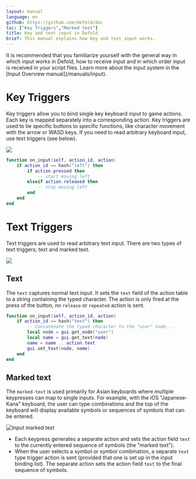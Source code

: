 ```yaml
---
layout: manual
language: en
github: https://github.com/defold/doc
toc: ["Key Triggers","Marked text"]
title: Key and text input in Defold
brief: This manual explains how key and text input works.
---
```


<div class='sidenote' markdown='1'>
It is recommended that you familiarize yourself with the general way in which input works in Defold, how to receive input and in which order input is received in your script files. Learn more about the input system in the [Input Overview manual](/manuals/input).
</div>

# Key Triggers
Key triggers allow you to bind single key keyboard input to game actions. Each key is mapped separately into a corresponding action. Key triggers are used to tie specific buttons to specific functions, like character movement with the arrow or WASD keys. If you need to read arbitrary keyboard input, use text triggers (see below).

![](../images/input/key_bindings.png)

```lua
function on_input(self, action_id, action)
    if action_id == hash("left") then
        if action.pressed then
            -- start moving left
        elseif action.released then
            -- stop moving left
        end
    end
end
```

# Text Triggers
Text triggers are used to read arbitrary text input. There are two types of text triggers; text and marked text.

![](../images/input/text_bindings.png)

## Text
The `text` captures normal text input. It sets the `text` field of the action table to a string containing the typed character. The action is only fired at the press of the button, no `release` or `repeated` action is sent.

```lua
function on_input(self, action_id, action)
    if action_id == hash("text") then
        -- Concatenate the typed character to the "user" node...
        local node = gui.get_node("user")
        local name = gui.get_text(node)
        name = name .. action.text
        gui.set_text(node, name)
    end
end
```

## Marked text
The `marked-text` is used primarily for Asian keyboards where multiple keypresses can map to single inputs. For example, with the iOS "Japanese-Kana" keyboard, the user can type combinations and the top of the keyboard will display available symbols or sequences of symbols that can be entered.

![Input marked text](../images/input/marked_text.png)

- Each keypress generates a separate action and sets the action field `text` to the currently entered sequence of symbols (the "marked text").
- When the user selects a symbol or symbol combination, a separate `text` type trigger action is sent (provided that one is set up in the input binding list). The separate action sets the action field `text` to the final sequence of symbols.
